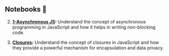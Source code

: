 ## Notebooks 📓

2. **[1-Asynchronous JS](1-AsynchronousJS.ipynb):** Understand the concept of asynchronous programming in JavaScript and how it helps in writing non-blocking code.

3. **[Closures](2-Closures.ipynb):** Understand the concept of closures in JavaScript and how they provide a powerful mechanism for encapsulation and data privacy.
